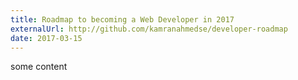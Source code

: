 ```yaml
---
title: Roadmap to becoming a Web Developer in 2017
externalUrl: http://github.com/kamranahmedse/developer-roadmap
date: 2017-03-15
---
```


some content
